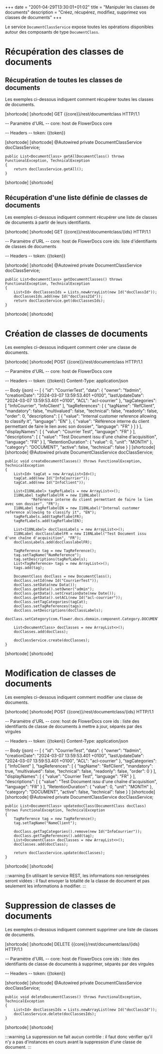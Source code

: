 +++
date = "2001-04-29T13:30:01+01:02"
title = "Manipuler les classes de documents"
description = "Créez, récupérez, modifiez, supprimez vos classes de documents"
+++

Le service `DocumentClassService` expose toutes les opérations disponibles autour des composants de type `DocumentClass`.

# Récupération des classes de documents

## Récupération de toutes les classes de documents

Les exemples ci-dessous indiquent comment récupérer toutes les classes de documents.

[shortcode]
[shortcode]
GET {{core}}/rest/documentclass HTTP/1.1

-- Paramètre d'URL -- 
core: host de FlowerDocs core

-- Headers -- 
token: {{token}}

[shortcode]
[shortcode]
	@Autowired
    private DocumentClassService docClassService;

    public List<DocumentClass> getAllDocumentClass() throws FunctionalException, TechnicalException
    {
        return docClassService.getAll();
    }
[shortcode]
[shortcode]

## Récupération d'une liste définie de classes de documents

Les exemples ci-dessous indiquent comment récupérer une liste de classes de documents à partir de leurs identifiants.

[shortcode]
[shortcode]
GET {{core}}/rest/documentclass/{ids} HTTP/1.1

-- Paramètre d'URL -- 
core: host de FlowerDocs core
ids: liste d'identifiants de classes de documents

-- Headers -- 
token: {{token}}

[shortcode]
[shortcode]
	@Autowired
    private DocumentClassService docClassService;

    public List<DocumentClass> getDocumentClasses() throws FunctionalException, TechnicalException
    {
        List<Id> docClassesIds = Lists.newArrayList(new Id("docClassId"));
        docClassesIds.add(new Id("docClass2Id"));
        return docClassService.get(docClassesIds);
    }
[shortcode]
[shortcode]

# Création de classes de documents

Les exemples ci-dessous indiquent comment créer une classe de documents. 

[shortcode]
[shortcode]
POST {{core}}/rest/documentclass HTTP/1.1

-- Paramètre d'URL -- 
core: host de FlowerDocs core

-- Headers -- 
token: {{token}}
Content-Type: application/json

-- Body (json) --
[
    {
        "id": "CourrierTest",
        "data": {
            "owner": "fadmin",
            "creationDate": "2024-03-07 13:59:53.401 +0100",
            "lastUpdateDate": "2024-03-07 13:59:53.401 +0100",
            "ACL": "acl-courrier"
        },
        "tagCategories": [
            "InfoCourrier",
            "InfoClient"
        ],
        "tagReferences": [
            {
                "tagName": "RefClient",
                "mandatory": false,
                "multivalued": false,
                "technical": false,
                "readonly": false,
                "order": 0,
                "descriptions": [
                    {
                        "value": "Internal customer reference allowing to classify it",
                        "language": "EN"
                    },
                    {
                        "value": "Référence interne du client permettant de faire le lien avec son dossier",
                        "language": "FR"
                    }
                ]
            }
        ],
        "displayNames": [
            {
                "value": "Courrier Test",
                "language": "FR"
            }
        ],
        "descriptions": [
            {
                "value": "Test Document issu d'une chaîne d'acquisition",
                "language": "FR"
            }
        ],
        "RetentionDuration": {
            "value": 0,
            "unit": "MONTH"
        },
        "category": "DOCUMENT",
        "active": false,
        "technical": false
    }
]
[shortcode]
[shortcode]
	@Autowired
    private DocumentClassService docClassService;
    
	public void createDocumentClasses() throws FunctionalException, TechnicalException
    {
        List<Id> tagCat = new ArrayList<Id>();
        tagCat.add(new Id("InfoCourrier"));
        tagCat.add(new Id("InfoClient"));

        List<I18NLabel> tagRefLabels = new ArrayList<>();
        I18NLabel tagReflabelFR = new I18NLabel(
                "Référence interne du client permettant de faire le lien avec son dossier", "FR");
        I18NLabel tagReflabelEN = new I18NLabel("Internal customer reference allowing to classify it", "EN");
        tagRefLabels.add(tagReflabelFR);
        tagRefLabels.add(tagReflabelEN);

        List<I18NLabel> docClassLabels = new ArrayList<>();
        I18NLabel docClasslabelFR = new I18NLabel("Test Document issu d'une chaîne d'acquisition", "FR");
        docClassLabels.add(docClasslabelFR);

        TagReference tag = new TagReference();
        tag.setTagName("NumReference");
        tag.setDescriptions(tagRefLabels);
        List<TagReference> tags = new ArrayList<>();
        tags.add(tag);

        DocumentClass docClass = new DocumentClass();
        docClass.setId(new Id("CourrierTest"));
        docClass.setData(new Data());
        docClass.getData().setOwner("admin");
        docClass.getData().setCreationDate(new Date());
        docClass.getData().setACL(new Id("acl-courrier"));
        docClass.setTagCategories(tagCat);
        docClass.setTagReferences(tags);
        docClass.setDescriptions(docClassLabels);
        docClass.setCategory(com.flower.docs.domain.component.Category.DOCUMENT);

        List<DocumentClass> docClasses = new ArrayList<>();
        docClasses.add(docClass);

        docClassService.create(docClasses);
    }
[shortcode]
[shortcode]

# Modification de classes de documents

Les exemples ci-dessous indiquent comment modifier une classe de documents.

[shortcode]
[shortcode]
POST {{core}}/rest/documentclass/{ids} HTTP/1.1

-- Paramètre d'URL -- 
core: host de FlowerDocs core
ids : liste des identifiants de classe de documents à mettre à jour, séparés par des virgules

-- Headers --
token: {{token}}
Content-Type: application/json

-- Body (json) --
[
    {
        "id": "CourrierTest",
        "data": {
            "owner": "fadmin",
            "creationDate": "2024-03-07 13:59:53.401 +0100",
            "lastUpdateDate": "2024-03-07 13:59:53.401 +0100",
            "ACL": "acl-courrier"
        },
        "tagCategories": [
            "InfoClient"
        ],
        "tagReferences": [
            {
                "tagName": "RefClient",
                "mandatory": true,
                "multivalued": false,
                "technical": false,
                "readonly": false,
                "order": 0
            }
        ],
        "displayNames": [
            {
                "value": "Courrier Test",
                "language": "FR"
            }
        ],
        "descriptions": [
            {
                "value": "Test Document issu d'une chaîne d'acquisition",
                "language": "FR"
            }
        ],
        "RetentionDuration": {
            "value": 0,
            "unit": "MONTH"
        },
        "category": "DOCUMENT",
        "active": false,
        "technical": false
    }
]
[shortcode]
[shortcode]
	@Autowired
    private DocumentClassService docClassService;
    
	public List<DocumentClass> updatedocClass(DocumentClass docClass) throws FunctionalException, TechnicalException
    {
        TagReference tag = new TagReference();
        tag.setTagName("NameClient");

        docClass.getTagCategories().remove(new Id("InfoCourrier"));
        docClass.getTagReferences().add(tag);
        List<DocumentClass> docClasses = new ArrayList<>();
        docClasses.add(docClass);

        return docClassService.update(docClasses);
    }
[shortcode]
[shortcode]

:::warning
En utilisant le service REST, les informations non renseignées seront vidées : il faut envoyer la totalité de la classe de document et pas seulement les informations à modifier.
:::

# Suppression de classes de documents

Les exemples ci-dessous indiquent comment supprimer une liste de classes de documents.

[shortcode]
[shortcode]
DELETE {{core}}/rest/documentclass/{ids} HTTP/1.1

-- Paramètre d'URL -- 
core: host de FlowerDocs core
ids : liste des identifiants de classe de documents à supprimer, séparés par des virgules

-- Headers --
token: {{token}}

[shortcode]
[shortcode]
	@Autowired
    private DocumentClassService docClassService;
	
    public void deleteDocumentClasses() throws FunctionalException, TechnicalException
    {
        List<Id> docClassesIds = Lists.newArrayList(new Id("docClassId"));
        docClassService.delete(docClassesIds);
    }
[shortcode]
[shortcode]

:::warning
La suppression ne fait aucun contrôle : il faut donc vérifier qu'il n'y a pas d'instances en cours avant la suppression d'une classe de document.
:::
